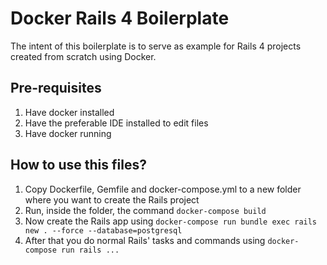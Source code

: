 # Docker Rails 4 Boilerplate

The intent of this boilerplate is to serve as example for Rails 4 projects created from scratch using Docker.

## Pre-requisites

1. Have docker installed
2. Have the preferable IDE installed to edit files
3. Have docker running

## How to use this files?

1. Copy Dockerfile, Gemfile and docker-compose.yml to a new folder where you want to create the Rails project
2. Run, inside the folder, the command `docker-compose build`
3. Now create the Rails app using `docker-compose run bundle exec rails new . --force --database=postgresql `
4. After that you do normal Rails' tasks and commands using `docker-compose run rails ...`

